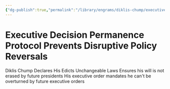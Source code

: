 ```yaml
---
{"dg-publish":true,"permalink":"/library/engrams/diklis-chump/executive-decision-permanence-protocol-prevents-disruptive-policy-reversals/","tags":["DC/Aristocracy","DC/AS6"]}
---
```


# Executive Decision Permanence Protocol Prevents Disruptive Policy Reversals
Diklis Chump Declares His Edicts Unchangeable Laws
	Ensures his will is not erased by future presidents
	His executive order mandates he can't be overturned by future executive orders
